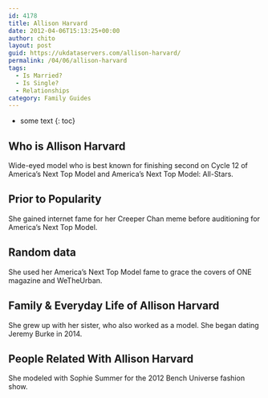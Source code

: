 ```yaml
---
id: 4178
title: Allison Harvard
date: 2012-04-06T15:13:25+00:00
author: chito
layout: post
guid: https://ukdataservers.com/allison-harvard/
permalink: /04/06/allison-harvard
tags:
  - Is Married?
  - Is Single?
  - Relationships
category: Family Guides
---
```


* some text
{: toc}
          
          
## Who is  Allison Harvard
                  
                  
                  
Wide-eyed model who is best known for finishing second on Cycle 12 of America&#8217;s Next Top Model and America&#8217;s Next Top Model: All-Stars.
                  
                
                
                
## Prior to Popularity 
                  
                  
                  
She gained internet fame for her Creeper Chan meme before auditioning for America&#8217;s Next Top Model.
                  
                
                
                
## Random data 
                  
                  
                  
She used her America&#8217;s Next Top Model fame to grace the covers of ONE magazine and WeTheUrban.
                  
                
                
                
## Family & Everyday Life of Allison Harvard
                  
                  
                  
She grew up with her sister, who also worked as a model. She began dating Jeremy Burke in 2014. 
                  
                
                
                
## People Related With  Allison Harvard
                  
                  
                  
She modeled with Sophie Summer for the 2012 Bench Universe fashion show.
                  
                
              
            
          
          
          
    
    
  
